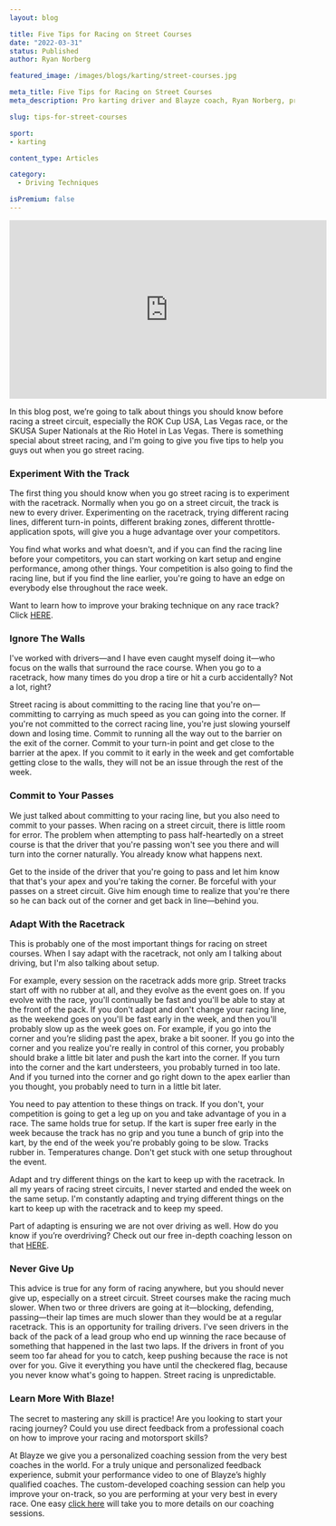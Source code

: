 ```yaml
---
layout: blog

title: Five Tips for Racing on Street Courses
date: "2022-03-31"
status: Published
author: Ryan Norberg

featured_image: /images/blogs/karting/street-courses.jpg

meta_title: Five Tips for Racing on Street Courses
meta_description: Pro karting driver and Blayze coach, Ryan Norberg, provides some excellent advice for racing on street courses and how it differs from a regular racetrack.

slug: tips-for-street-courses

sport:
- karting

content_type: Articles

category:
  - Driving Techniques

isPremium: false
---
```


<iframe width="560" height="315" src="https://www.youtube.com/embed/aaHFHt0VB6w" title="YouTube video player" frameborder="0" allow="accelerometer; autoplay; clipboard-write; encrypted-media; gyroscope; picture-in-picture" allowfullscreen></iframe>

In this blog post, we’re going to talk about things you should know before racing a street circuit, especially the ROK Cup USA, Las Vegas race, or the SKUSA Super Nationals at the Rio Hotel in Las Vegas. There is something special about street racing, and I'm going to give you five tips to help you guys out when you go street racing.

### **Experiment With the Track**

The first thing you should know when you go street racing is to experiment with the racetrack. Normally when you go on a street circuit, the track is new to every driver. Experimenting on the racetrack, trying different racing lines, different turn-in points, different braking zones, different throttle-application spots, will give you a huge advantage over your competitors.

You find what works and what doesn't, and if you can find the racing line before your competitors, you can start working on kart setup and engine performance, among other things. Your competition is also going to find the racing line, but if you find the line earlier, you're going to have an edge on everybody else throughout the race week.

Want to learn how to improve your braking technique on any race track? Click [HERE](https://blayze.io/blog/karting/learning-to-brake-efficiently-on-the-race-track).

### **Ignore The Walls**

I've worked with drivers—and I have even caught myself doing it—who focus on the walls that surround the race course. When you go to a racetrack, how many times do you drop a tire or hit a curb accidentally? Not a lot, right?

Street racing is about committing to the racing line that you're on—committing to carrying as much speed as you can going into the corner. If you're not committed to the correct racing line, you're just slowing yourself down and losing time. Commit to running all the way out to the barrier on the exit of the corner. Commit to your turn-in point and get close to the barrier at the apex. If you commit to it early in the week and get comfortable getting close to the walls, they will not be an issue through the rest of the week.

### **Commit to Your Passes**

We just talked about committing to your racing line, but you also need to commit to your passes. When racing on a street circuit, there is little room for error. The problem when attempting to pass half-heartedly on a street course is that the driver that you're passing won't see you there and will turn into the corner naturally. You already know what happens next.

Get to the inside of the driver that you're going to pass and let him know that that's your apex and you're taking the corner. Be forceful with your passes on a street circuit. Give him enough time to realize that you're there so he can back out of the corner and get back in line—behind you.

### **Adapt With the Racetrack**

This is probably one of the most important things for racing on street courses. When I say adapt with the racetrack, not only am I talking about driving, but I'm also talking about setup.

For example, every session on the racetrack adds more grip. Street tracks start off with no rubber at all, and they evolve as the event goes on. If you evolve with the race, you'll continually be fast and you'll be able to stay at the front of the pack. If you don't adapt and don't change your racing line, as the weekend goes on you'll be fast early in the week, and then you'll probably slow up as the week goes on. For example, if you go into the corner and you’re sliding past the apex, brake a bit sooner. If you go into the corner and you realize you're really in control of this corner, you probably should brake a little bit later and push the kart into the corner. If you turn into the corner and the kart understeers, you probably turned in too late. And if you turned into the corner and go right down to the apex earlier than you thought, you probably need to turn in a little bit later.

You need to pay attention to these things on track. If you don't, your competition is going to get a leg up on you and take advantage of you in a race. The same holds true for setup. If the kart is super free early in the week because the track has no grip and you tune a bunch of grip into the kart, by the end of the week you're probably going to be slow. Tracks rubber in. Temperatures change. Don't get stuck with one setup throughout the event.

Adapt and try different things on the kart to keep up with the racetrack. In all my years of racing street circuits, I never started and ended the week on the same setup. I'm constantly adapting and trying different things on the kart to keep up with the racetrack and to keep my speed.

Part of adapting is ensuring we are not over driving as well. How do you know if you’re overdriving? Check out our free in-depth coaching lesson on that [HERE](https://blayze.io/blog/karting/stop-overdriving-on-the-race-track).

### **Never Give Up**

This advice is true for any form of racing anywhere, but you should never give up, especially on a street circuit. Street courses make the racing much slower. When two or three drivers are going at it—blocking, defending, passing—their lap times are much slower than they would be at a regular racetrack. This is an opportunity for trailing drivers. I've seen drivers in the back of the pack of a lead group who end up winning the race because of something that happened in the last two laps. If the drivers in front of you seem too far ahead for you to catch, keep pushing because the race is not over for you. Give it everything you have until the checkered flag, because you never know what's going to happen. Street racing is unpredictable.

### **Learn More With Blaze!**

The secret to mastering any skill is practice! Are you looking to start your racing journey? Could you use direct feedback from a professional coach on how to improve your racing and motorsport skills?

At Blayze we give you a personalized coaching session from the very best coaches in the world. For a truly unique and personalized feedback experience, submit your performance video to one of Blayze’s highly qualified coaches. The custom-developed coaching session can help you improve your on-track, so you are performing at your very best in every race. One easy [click here](https://blayze.io/) will take you to more details on our coaching sessions.